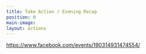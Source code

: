 ```yaml
---
title: Take Action / Evening Recap
position: 0
main-image: 
layout: actions
---
```


https://www.facebook.com/events/190314931474554/